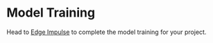 # Model Training

Head to [Edge Impulse](https://edgeimpulse.com/) to complete the model training for your project.